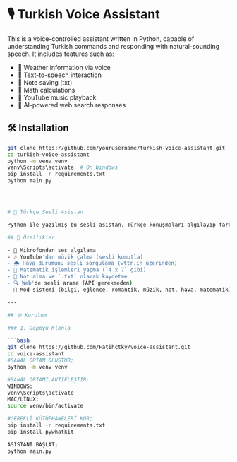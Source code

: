 # 🎙️ Turkish Voice Assistant

This is a voice-controlled assistant written in Python, capable of understanding Turkish commands and responding with natural-sounding speech. It includes features such as:

- 🔹 Weather information via voice
- 🔹 Text-to-speech interaction
- 🔹 Note saving (txt)
- 🔹 Math calculations
- 🔹 YouTube music playback
- 🔹 AI-powered web search responses

## 🛠️ Installation
```bash
git clone https://github.com/yourusername/turkish-voice-assistant.git
cd turkish-voice-assistant
python -m venv venv
venv\Scripts\activate  # On Windows
pip install -r requirements.txt
python main.py




# 🧠 Türkçe Sesli Asistan

Python ile yazılmış bu sesli asistan, Türkçe konuşmaları algılayıp farklı modlara göre cevap verebilen, sesle kontrol edilen bir yapay zekadır.

## 🎯 Özellikler

- 🎤 Mikrofondan ses algılama
- 🎶 YouTube'dan müzik çalma (sesli komutla)
- 🌦️ Hava durumunu sesli sorgulama (wttr.in üzerinden)
- 🧮 Matematik işlemleri yapma (`4 x 7` gibi)
- 📝 Not alma ve `.txt` olarak kaydetme
- 🔍 Web'de sesli arama (API gerekmeden)
- 📁 Mod sistemi (bilgi, eğlence, romantik, müzik, not, hava, matematik)

---

## ⚙️ Kurulum

### 1. Depoyu Klonla

```bash
git clone https://github.com/Fatihctky/voice-assistant.git
cd voice-assistant
#SANAL ORTAM OLUŞTUR;
python -m venv venv

#SANAL ORTAMI AKTİFLEŞTİR;
WİNDOWS:
venv\Scripts\activate
MAC/LİNUX:
source venv/bin/activate

#GEREKLİ KÜTÜPHANELERİ KUR;
pip install -r requirements.txt
pip install pywhatkit

ASİSTANI BAŞLAT;
python main.py



